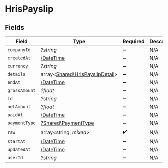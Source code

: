 # HrisPayslip


## Fields

| Field                                                                       | Type                                                                        | Required                                                                    | Description                                                                 |
| --------------------------------------------------------------------------- | --------------------------------------------------------------------------- | --------------------------------------------------------------------------- | --------------------------------------------------------------------------- |
| `companyId`                                                                 | *?string*                                                                   | :heavy_minus_sign:                                                          | N/A                                                                         |
| `createdAt`                                                                 | [\DateTime](https://www.php.net/manual/en/class.datetime.php)               | :heavy_minus_sign:                                                          | N/A                                                                         |
| `currency`                                                                  | *?string*                                                                   | :heavy_minus_sign:                                                          | N/A                                                                         |
| `details`                                                                   | array<[Shared\HrisPayslipDetail](../../Models/Shared/HrisPayslipDetail.md)> | :heavy_minus_sign:                                                          | N/A                                                                         |
| `endAt`                                                                     | [\DateTime](https://www.php.net/manual/en/class.datetime.php)               | :heavy_minus_sign:                                                          | N/A                                                                         |
| `grossAmount`                                                               | *?float*                                                                    | :heavy_minus_sign:                                                          | N/A                                                                         |
| `id`                                                                        | *?string*                                                                   | :heavy_minus_sign:                                                          | N/A                                                                         |
| `netAmount`                                                                 | *?float*                                                                    | :heavy_minus_sign:                                                          | N/A                                                                         |
| `paidAt`                                                                    | [\DateTime](https://www.php.net/manual/en/class.datetime.php)               | :heavy_minus_sign:                                                          | N/A                                                                         |
| `paymentType`                                                               | [?Shared\PaymentType](../../Models/Shared/PaymentType.md)                   | :heavy_minus_sign:                                                          | N/A                                                                         |
| `raw`                                                                       | array<string, *mixed*>                                                      | :heavy_check_mark:                                                          | N/A                                                                         |
| `startAt`                                                                   | [\DateTime](https://www.php.net/manual/en/class.datetime.php)               | :heavy_minus_sign:                                                          | N/A                                                                         |
| `updatedAt`                                                                 | [\DateTime](https://www.php.net/manual/en/class.datetime.php)               | :heavy_minus_sign:                                                          | N/A                                                                         |
| `userId`                                                                    | *?string*                                                                   | :heavy_minus_sign:                                                          | N/A                                                                         |